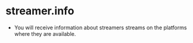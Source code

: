 # streamer.info
- You will receive information about streamers streams on the platforms where they are available.

